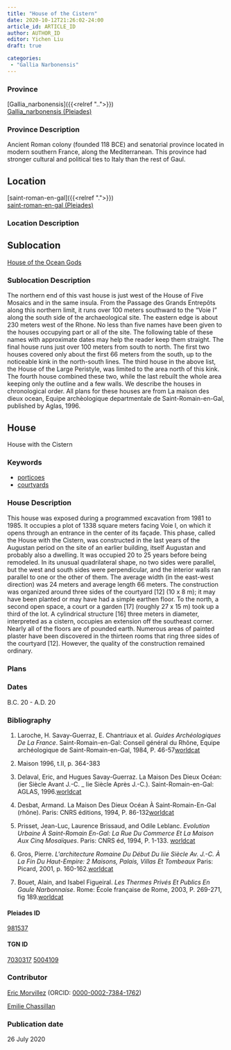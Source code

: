 ```yaml
---
title: "House of the Cistern"
date: 2020-10-12T21:26:02-24:00
article_id: ARTICLE_ID
author: AUTHOR_ID
editor: Yichen Liu
draft: true

categories:
 - "Gallia Narbonensis"
---
```


### Province

[Gallia_narbonensis]({{<relref "..">}}) \
[Gallia_narbonensis (Pleiades)](https://pleiades.stoa.org/places/981537)

### Province Description

Ancient Roman colony (founded 118 BCE) and senatorial province located in modern southern France, along the Mediterranean. This province had stronger cultural and political ties to Italy than the rest of Gaul.

## Location

[saint-roman-en-gal]({{<relref ".">}}) \
[saint-roman-en-gal (Pleiades)]()

### Location Description

<!--### Location Description-->

<!-- LEAVE THIS BLANK FOR NOW -->

## Sublocation

[House of the Ocean Gods](#)

### Sublocation Description

The northern end of this vast house is just west of the House of Five Mosaics and in the same insula. From the Passage des Grands Entrepôts along this northern limit, it runs over 100 meters southward to the “Voie I” along the south side of the archaeological site. The eastern edge is about 230 meters west of the Rhone. No less than five names have been given to the houses occupying part or all of the site. The following table of these names with approximate dates may help the reader keep them straight.
The final house runs just over 100 meters from south to north. The first two houses covered only about the first 66 meters from the south, up to the noticeable kink in the north-south lines. The third house in the above list, the House of the Large Peristyle, was limited to the area north of this kink. The fourth house combined these two, while the last rebuilt the whole area keeping only the outline and a few walls. We describe the houses in chronological order. All plans for these houses are from La maison des dieux ocean, Equipe archèologique departmentale de Saint-Romain-en-Gal, published by Aglas, 1996.

<!-- DESCRIPTION -->

## House


House with the Cistern


### Keywords

- [porticoes](http://vocab.getty.edu/page/aat/300004145)
- [courtyards](http://vocab.getty.edu/page/aat/300004095)







### House Description
This house was exposed during a programmed excavation from 1981 to 1985. It occupies a plot of 1338 square meters facing Voie I, on which it opens through an entrance in the center of its façade.
This phase, called the House with the Cistern, was constructed in the last years of the Augustan period on the site of an earlier building, itself Augustan and probably also a dwelling. It was occupied 20 to 25 years before being remodeled. In its unusual quadrilateral shape, no two sides were parallel, but the west and south sides were perpendicular, and the interior walls ran parallel to one or the other of them. The average width (in the east-west direction) was 24 meters and average length 66 meters. The construction was organized around three sides of the courtyard [12] (10 x 8 m); it may have been planted or may have had a simple earthen floor. To the north, a second open space, a court or a garden [17] (roughly 27 x 15 m) took up a third of the lot. A cylindrical structure [16] three meters in diameter, interpreted as a cistern, occupies an extension off the southeast corner. Nearly all of the floors are of pounded earth. Numerous areas of painted plaster have been discovered in the thirteen rooms that ring three sides of the courtyard [12]. However, the quality of the construction remained ordinary.
 


<!--### Maps-->

<!--
OLD WAY (DO NOT USE)
![alt_text](../../images/image_name.ext)
*CAPTION*

NEW WAY ↓↓↓↓
{{< figure src="../images/image_name.ext" alt="ALT_TEXT" title="CAPTION" >}}
-->

### Plans

<!--
OLD WAY (DO NOT USE)
![alt_text](../../images/image_name.ext)
*CAPTION*

NEW WAY ↓↓↓↓
{{< figure src="../images/image_name.ext" alt="ALT_TEXT" title="CAPTION" >}}
-->

<!--### Images-->

<!--
OLD WAY (DO NOT USE)
![alt_text](../../images/image_name.ext)
*CAPTION*

NEW WAY ↓↓↓↓
{{< figure src="../images/image_name.ext" alt="ALT_TEXT" title="CAPTION" >}}
-->

### Dates

B.C. 20 - A.D. 20

### Bibliography

1. Laroche, H. Savay-Guerraz, E. Chantriaux et al. *Guides Archéologiques De La France*. Saint-Romain-en-Gal: Conseil général du Rhône, Equipe archéologique de Saint-Romain-en-Gal, 1984, P. 46-57[worldcat](http://www.worldcat.org/oclc/234328026)

2. Maison 1996, t.II,  p. 364-383

3. Delaval, Eric, and Hugues Savay-Guerraz. La Maison Des Dieux Océan: (ier Siècle Avant J.-C. _ Iie Siècle Après J.-C.). Saint-Romain-en-Gal: AGLAS, 1996.[worldcat](http://www.worldcat.org/oclc/491540345)

4. Desbat, Armand. La Maison Des Dieux Océan À Saint-Romain-En-Gal (rhône). Paris: CNRS éditions, 1994, P. 86-132[worldcat](http://www.worldcat.org/oclc/45622989)

5. Prisset, Jean-Luc, Laurence Brissaud, and Odile Leblanc. *Evolution Urbaine À Saint-Romain En-Gal: La Rue Du Commerce Et La Maison Aux Cinq Mosaïques*. Paris: CNRS éd, 1994, P. 1-133. [worldcat](http://www.worldcat.org/oclc/491540838)

6. Gros, Pierre. *L'architecture Romaine Du Début Du Iiie Siècle Av. J.-C. À La Fin Du Haut-Empire: 2 Maisons, Palais, Villas Et Tombeaux* Paris: Picard, 2001, p. 160-162.[worldcat](http://www.worldcat.org/oclc/1169743067)

7. Bouet, Alain, and Isabel Figueiral. *Les Thermes Privés Et Publics En Gaule Narbonnaise*. Rome: École française de Rome, 2003, P. 269-271, fig 189.[worldcat](http://www.worldcat.org/oclc/43416334)



#### Pleiades ID

[981537](https://pleiades.stoa.org/places/981537)

#### TGN ID

[7030317](http://vocab.getty.edu/page/tgn/7030317)
[5004109](http://vocab.getty.edu/page/tgn/5004109)

### Contributor

[Eric Morvillez](link) (ORCID: [0000-0002-7384-1762](https://orcid.org/0000-0002-7384-1762))

[Emilie Chassillan](link)
### Publication date

26 July 2020

<!--### Related articles-->

<!-- Links to other related articles. Leave blank for now -->